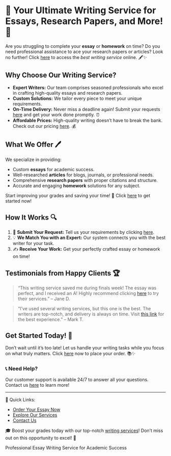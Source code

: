 <h1>🌟 Your Ultimate Writing Service for Essays, Research Papers, and More! 🌟</h1>

<p>Are you struggling to complete your <strong>essay</strong> or <strong>homework</strong> on time? Do you need professional assistance to ace your research papers or articles? Look no further! Click <a href="https://tinyurl.com/topessay?keyword=writing+service+essay">here</a> to access the <em>best writing service</em> online. 🖋️✨</p>

<h2>Why Choose Our Writing Service?</h2>
<ul>
  <li><strong>Expert Writers:</strong> Our team comprises seasoned professionals who excel in crafting high-quality essays and research papers.</li>
  <li><strong>Custom Solutions:</strong> We tailor every piece to meet your unique requirements.</li>
  <li><strong>On-Time Delivery:</strong> Never miss a deadline again! Submit your requests <a href="https://tinyurl.com/topessay?keyword=writing+service+essay">here</a> and get your work done promptly. ⏰</li>
  <li><strong>Affordable Prices:</strong> High-quality writing doesn’t have to break the bank. Check out our pricing <a href="https://tinyurl.com/topessay?keyword=writing+service+essay">here</a>. 💰</li>
</ul>

<h2>What We Offer 🖊️</h2>
<p>We specialize in providing:</p>
<ul>
  <li>Custom <strong>essays</strong> for academic success.</li>
  <li>Well-researched <strong>articles</strong> for blogs, journals, or professional needs.</li>
  <li>Comprehensive <strong>research papers</strong> with proper citations and structure.</li>
  <li>Accurate and engaging <strong>homework</strong> solutions for any subject.</li>
</ul>
<p>Start improving your grades and saving your time! 🌟 Click <a href="https://tinyurl.com/topessay?keyword=writing+service+essay">here</a> to get started now!</p>

<h2>How It Works 🔍</h2>
<ol>
  <li>📌 <strong>Submit Your Request:</strong> Tell us your requirements by clicking <a href="https://tinyurl.com/topessay?keyword=writing+service+essay">here</a>.</li>
  <li>💡 <strong>We Match You with an Expert:</strong> Our system connects you with the best writer for your task.</li>
  <li>✍️ <strong>Receive Your Work:</strong> Get your perfectly crafted essay or homework on time!</li>
</ol>

<h2>Testimonials from Happy Clients 🏆</h2>
<blockquote>
  <p>“This writing service saved me during finals week! The essay was perfect, and I received an A! Highly recommend clicking <a href="https://tinyurl.com/topessay?keyword=writing+service+essay">here</a> to try their services.” – Jane D.</p>
</blockquote>
<blockquote>
  <p>“I’ve used several writing services, but this one is the best. The writers are top-notch, and delivery is always on time. Visit <a href="https://tinyurl.com/topessay?keyword=writing+service+essay">this link</a> for the best experience.” – Mark T.</p>
</blockquote>

<h2>Get Started Today! 🚀</h2>
<p>Don’t wait until it’s too late! Let us handle your writing tasks while you focus on what truly matters. Click <a href="https://tinyurl.com/topessay?keyword=writing+service+essay">here</a> now to place your order. 📚✨</p>

<h3>📞 Need Help?</h3>
<p>Our customer support is available 24/7 to answer all your questions. Contact us <a href="https://tinyurl.com/topessay?keyword=writing+service+essay">here</a> to learn more!</p>

<hr>
<p>🔗 Quick Links:</p>
<ul>
  <li><a href="https://tinyurl.com/topessay?keyword=writing+service+essay">Order Your Essay Now</a></li>
  <li><a href="https://tinyurl.com/topessay?keyword=writing+service+essay">Explore Our Services</a></li>
  <li><a href="https://tinyurl.com/topessay?keyword=writing+service+essay">Contact Us</a></li>
</ul>

<p>🎓 Boost your grades today with our top-notch <a href="https://tinyurl.com/topessay?keyword=writing+service+essay">writing services</a>! Don’t miss out on this opportunity to excel! 🌟</p>
Professional Essay Writing Service for Academic Success
